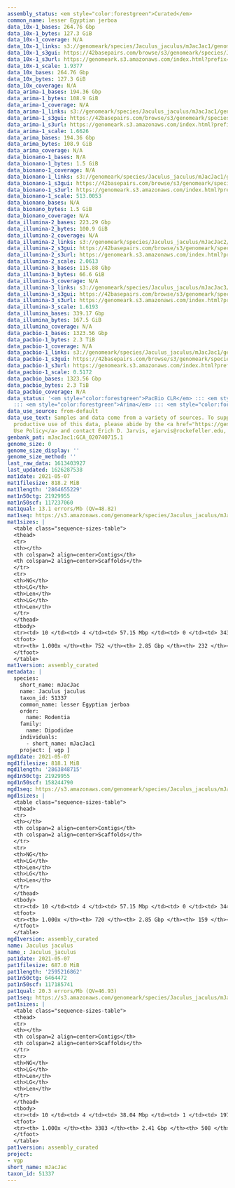 ```yaml
---
assembly_status: <em style="color:forestgreen">Curated</em>
common_name: lesser Egyptian jerboa
data_10x-1_bases: 264.76 Gbp
data_10x-1_bytes: 127.3 GiB
data_10x-1_coverage: N/A
data_10x-1_links: s3://genomeark/species/Jaculus_jaculus/mJacJac1/genomic_data/10x/<br>
data_10x-1_s3gui: https://42basepairs.com/browse/s3/genomeark/species/Jaculus_jaculus/mJacJac1/genomic_data/10x/
data_10x-1_s3url: https://genomeark.s3.amazonaws.com/index.html?prefix=species/Jaculus_jaculus/mJacJac1/genomic_data/10x/
data_10x-1_scale: 1.9377
data_10x_bases: 264.76 Gbp
data_10x_bytes: 127.3 GiB
data_10x_coverage: N/A
data_arima-1_bases: 194.36 Gbp
data_arima-1_bytes: 108.9 GiB
data_arima-1_coverage: N/A
data_arima-1_links: s3://genomeark/species/Jaculus_jaculus/mJacJac1/genomic_data/arima/<br>
data_arima-1_s3gui: https://42basepairs.com/browse/s3/genomeark/species/Jaculus_jaculus/mJacJac1/genomic_data/arima/
data_arima-1_s3url: https://genomeark.s3.amazonaws.com/index.html?prefix=species/Jaculus_jaculus/mJacJac1/genomic_data/arima/
data_arima-1_scale: 1.6626
data_arima_bases: 194.36 Gbp
data_arima_bytes: 108.9 GiB
data_arima_coverage: N/A
data_bionano-1_bases: N/A
data_bionano-1_bytes: 1.5 GiB
data_bionano-1_coverage: N/A
data_bionano-1_links: s3://genomeark/species/Jaculus_jaculus/mJacJac1/genomic_data/bionano/<br>
data_bionano-1_s3gui: https://42basepairs.com/browse/s3/genomeark/species/Jaculus_jaculus/mJacJac1/genomic_data/bionano/
data_bionano-1_s3url: https://genomeark.s3.amazonaws.com/index.html?prefix=species/Jaculus_jaculus/mJacJac1/genomic_data/bionano/
data_bionano-1_scale: 513.0053
data_bionano_bases: N/A
data_bionano_bytes: 1.5 GiB
data_bionano_coverage: N/A
data_illumina-2_bases: 223.29 Gbp
data_illumina-2_bytes: 100.9 GiB
data_illumina-2_coverage: N/A
data_illumina-2_links: s3://genomeark/species/Jaculus_jaculus/mJacJac2/genomic_data/illumina/<br>
data_illumina-2_s3gui: https://42basepairs.com/browse/s3/genomeark/species/Jaculus_jaculus/mJacJac2/genomic_data/illumina/
data_illumina-2_s3url: https://genomeark.s3.amazonaws.com/index.html?prefix=species/Jaculus_jaculus/mJacJac2/genomic_data/illumina/
data_illumina-2_scale: 2.0613
data_illumina-3_bases: 115.88 Gbp
data_illumina-3_bytes: 66.6 GiB
data_illumina-3_coverage: N/A
data_illumina-3_links: s3://genomeark/species/Jaculus_jaculus/mJacJac3/genomic_data/illumina/<br>
data_illumina-3_s3gui: https://42basepairs.com/browse/s3/genomeark/species/Jaculus_jaculus/mJacJac3/genomic_data/illumina/
data_illumina-3_s3url: https://genomeark.s3.amazonaws.com/index.html?prefix=species/Jaculus_jaculus/mJacJac3/genomic_data/illumina/
data_illumina-3_scale: 1.6193
data_illumina_bases: 339.17 Gbp
data_illumina_bytes: 167.5 GiB
data_illumina_coverage: N/A
data_pacbio-1_bases: 1323.56 Gbp
data_pacbio-1_bytes: 2.3 TiB
data_pacbio-1_coverage: N/A
data_pacbio-1_links: s3://genomeark/species/Jaculus_jaculus/mJacJac1/genomic_data/pacbio/<br>
data_pacbio-1_s3gui: https://42basepairs.com/browse/s3/genomeark/species/Jaculus_jaculus/mJacJac1/genomic_data/pacbio/
data_pacbio-1_s3url: https://genomeark.s3.amazonaws.com/index.html?prefix=species/Jaculus_jaculus/mJacJac1/genomic_data/pacbio/
data_pacbio-1_scale: 0.5172
data_pacbio_bases: 1323.56 Gbp
data_pacbio_bytes: 2.3 TiB
data_pacbio_coverage: N/A
data_status: '<em style="color:forestgreen">PacBio CLR</em> ::: <em style="color:forestgreen">10x</em>
  ::: <em style="color:forestgreen">Arima</em> ::: <em style="color:forestgreen">Illumina</em>'
data_use_source: from-default
data_use_text: Samples and data come from a variety of sources. To support fair and
  productive use of this data, please abide by the <a href="https://genome10k.soe.ucsc.edu/data-use-policies/">Data
  Use Policy</a> and contact Erich D. Jarvis, ejarvis@rockefeller.edu, with any questions.
genbank_pat: mJacJac1:GCA_020740715.1
genome_size: 0
genome_size_display: ''
genome_size_method: ''
last_raw_data: 1613403927
last_updated: 1626287538
mat1date: 2021-05-07
mat1filesize: 818.2 MiB
mat1length: '2864655229'
mat1n50ctg: 21929955
mat1n50scf: 117237060
mat1qual: 13.1 errors/Mb (QV=48.82)
mat1seq: https://s3.amazonaws.com/genomeark/species/Jaculus_jaculus/mJacJac1/assembly_curated/mJacJac1.mat.decon.20210507.fasta.gz
mat1sizes: |
  <table class="sequence-sizes-table">
  <thead>
  <tr>
  <th></th>
  <th colspan=2 align=center>Contigs</th>
  <th colspan=2 align=center>Scaffolds</th>
  </tr>
  <tr>
  <th>NG</th>
  <th>LG</th>
  <th>Len</th>
  <th>LG</th>
  <th>Len</th>
  </tr>
  </thead>
  <tbody>
  <tr><td> 10 </td><td> 4 </td><td> 57.15 Mbp </td><td> 0 </td><td> 343.71 Mbp </td></tr><tr><td> 20 </td><td> 10 </td><td> 42.04 Mbp </td><td> 2 </td><td> 181.03 Mbp </td></tr><tr><td> 30 </td><td> 17 </td><td> 34.32 Mbp </td><td> 3 </td><td> 167.58 Mbp </td></tr><tr><td> 40 </td><td> 27 </td><td> 27.28 Mbp </td><td> 5 </td><td> 154.13 Mbp </td></tr><tr style="background-color:#cccccc;"><td> 50 </td><td> 39 </td><td style="background-color:#88ff88;"> 21.93 Mbp </td><td> 7 </td><td style="background-color:#88ff88;"> 117.24 Mbp </td></tr><tr><td> 60 </td><td> 53 </td><td> 17.33 Mbp </td><td> 10 </td><td> 103.98 Mbp </td></tr><tr><td> 70 </td><td> 73 </td><td> 11.50 Mbp </td><td> 13 </td><td> 78.20 Mbp </td></tr><tr><td> 80 </td><td> 106 </td><td> 6.69 Mbp </td><td> 17 </td><td> 72.29 Mbp </td></tr><tr><td> 90 </td><td> 165 </td><td> 3.32 Mbp </td><td> 21 </td><td> 61.29 Mbp </td></tr><tr><td> 100 </td><td> 751 </td><td> 5  bp </td><td> 231 </td><td> 724  bp </td></tr></tbody>
  <tfoot>
  <tr><th> 1.000x </th><th> 752 </th><th> 2.85 Gbp </th><th> 232 </th><th> 2.86 Gbp </th></tr>
  </tfoot>
  </table>
mat1version: assembly_curated
metadata: |
  species:
    short_name: mJacJac
    name: Jaculus jaculus
    taxon_id: 51337
    common_name: lesser Egyptian jerboa
    order:
      name: Rodentia
    family:
      name: Dipodidae
    individuals:
      - short_name: mJacJac1
    project: [ vgp ]
mgd1date: 2021-05-07
mgd1filesize: 818.1 MiB
mgd1length: '2863848715'
mgd1n50ctg: 21929955
mgd1n50scf: 158244790
mgd1seq: https://s3.amazonaws.com/genomeark/species/Jaculus_jaculus/mJacJac1/assembly_curated/mJacJac1.mat.Y.cur.20210507.fasta.gz
mgd1sizes: |
  <table class="sequence-sizes-table">
  <thead>
  <tr>
  <th></th>
  <th colspan=2 align=center>Contigs</th>
  <th colspan=2 align=center>Scaffolds</th>
  </tr>
  <tr>
  <th>NG</th>
  <th>LG</th>
  <th>Len</th>
  <th>LG</th>
  <th>Len</th>
  </tr>
  </thead>
  <tbody>
  <tr><td> 10 </td><td> 4 </td><td> 57.15 Mbp </td><td> 0 </td><td> 344.07 Mbp </td></tr><tr><td> 20 </td><td> 10 </td><td> 42.04 Mbp </td><td> 2 </td><td> 190.63 Mbp </td></tr><tr><td> 30 </td><td> 17 </td><td> 34.32 Mbp </td><td> 3 </td><td> 180.76 Mbp </td></tr><tr><td> 40 </td><td> 27 </td><td> 27.28 Mbp </td><td> 5 </td><td> 167.30 Mbp </td></tr><tr style="background-color:#cccccc;"><td> 50 </td><td> 39 </td><td style="background-color:#88ff88;"> 21.93 Mbp </td><td> 6 </td><td style="background-color:#88ff88;"> 158.24 Mbp </td></tr><tr><td> 60 </td><td> 53 </td><td> 17.33 Mbp </td><td> 8 </td><td> 142.03 Mbp </td></tr><tr><td> 70 </td><td> 73 </td><td> 11.50 Mbp </td><td> 11 </td><td> 113.41 Mbp </td></tr><tr><td> 80 </td><td> 106 </td><td> 6.69 Mbp </td><td> 13 </td><td> 94.33 Mbp </td></tr><tr><td> 90 </td><td> 166 </td><td> 3.32 Mbp </td><td> 17 </td><td> 69.84 Mbp </td></tr><tr><td> 100 </td><td> 719 </td><td> 210  bp </td><td> 158 </td><td> 724  bp </td></tr></tbody>
  <tfoot>
  <tr><th> 1.000x </th><th> 720 </th><th> 2.85 Gbp </th><th> 159 </th><th> 2.86 Gbp </th></tr>
  </tfoot>
  </table>
mgd1version: assembly_curated
name: Jaculus jaculus
name_: Jaculus_jaculus
pat1date: 2021-05-07
pat1filesize: 687.0 MiB
pat1length: '2595216862'
pat1n50ctg: 6464472
pat1n50scf: 117185741
pat1qual: 20.3 errors/Mb (QV=46.93)
pat1seq: https://s3.amazonaws.com/genomeark/species/Jaculus_jaculus/mJacJac1/assembly_curated/mJacJac1.pat.decon.20210507.fasta.gz
pat1sizes: |
  <table class="sequence-sizes-table">
  <thead>
  <tr>
  <th></th>
  <th colspan=2 align=center>Contigs</th>
  <th colspan=2 align=center>Scaffolds</th>
  </tr>
  <tr>
  <th>NG</th>
  <th>LG</th>
  <th>Len</th>
  <th>LG</th>
  <th>Len</th>
  </tr>
  </thead>
  <tbody>
  <tr><td> 10 </td><td> 4 </td><td> 38.04 Mbp </td><td> 1 </td><td> 197.58 Mbp </td></tr><tr><td> 20 </td><td> 13 </td><td> 23.94 Mbp </td><td> 2 </td><td> 176.27 Mbp </td></tr><tr><td> 30 </td><td> 24 </td><td> 16.87 Mbp </td><td> 4 </td><td> 162.29 Mbp </td></tr><tr><td> 40 </td><td> 42 </td><td> 10.42 Mbp </td><td> 5 </td><td> 149.00 Mbp </td></tr><tr style="background-color:#cccccc;"><td> 50 </td><td> 73 </td><td style="background-color:#88ff88;"> 6.46 Mbp </td><td> 7 </td><td style="background-color:#88ff88;"> 117.19 Mbp </td></tr><tr><td> 60 </td><td> 122 </td><td> 3.69 Mbp </td><td> 10 </td><td> 94.10 Mbp </td></tr><tr><td> 70 </td><td> 224 </td><td> 1.44 Mbp </td><td> 13 </td><td> 68.97 Mbp </td></tr><tr><td> 80 </td><td> 536 </td><td> 0.51 Mbp </td><td> 17 </td><td> 53.65 Mbp </td></tr><tr><td> 90 </td><td> 1236 </td><td> 248.12 Kbp </td><td> 24 </td><td> 35.02 Mbp </td></tr><tr><td> 100 </td><td> 3382 </td><td> 1  bp </td><td> 507 </td><td> 2.00 Kbp </td></tr></tbody>
  <tfoot>
  <tr><th> 1.000x </th><th> 3383 </th><th> 2.41 Gbp </th><th> 508 </th><th> 2.60 Gbp </th></tr>
  </tfoot>
  </table>
pat1version: assembly_curated
project:
- vgp
short_name: mJacJac
taxon_id: 51337
---
```

